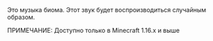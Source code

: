 Это музыка биома. Этот звук будет воспроизводиться случайным образом.

ПРИМЕЧАНИЕ: Доступно только в Minecraft 1.16.x и выше